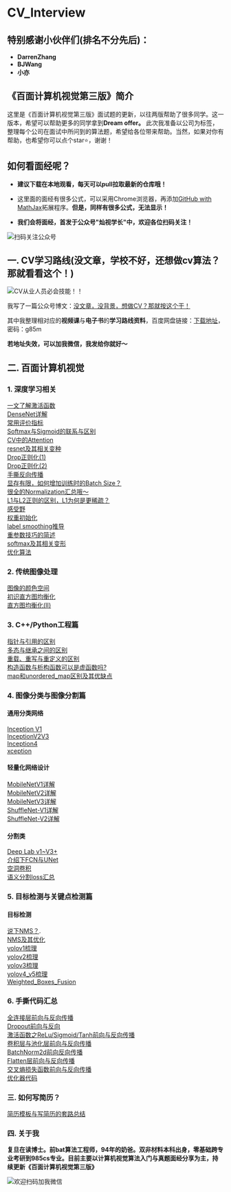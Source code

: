 # CV_Interview

## 特别感谢小伙伴们(排名不分先后)：
- **DarrenZhang**
- **BJWang**
- **小亦**

## 《百面计算机视觉第三版》简介


这里是《百面计算机视觉第三版》面试题的更新，以往两版帮助了很多同学。这一版本，希望可以帮助更多的同学拿到**Dream offer。** 此次我准备以公司为标签，整理每个公司在面试中所问到的算法题，希望给各位带来帮助。当然，如果对你有帮助，也希望你可以点个star⭐，谢谢！

## 如何看面经呢？
- **建议下载在本地观看，每天可以pull拉取最新的仓库哦！**

- 这里面的面经有很多公式，可以采用Chrome浏览器，再添加[GitHub with MathJax](https://chrome.google.com/webstore/detail/github-with-mathjax/ioemnmodlmafdkllaclgeombjnmnbima/related)拓展程序。**但是，同样有很多公式，无法显示！**


- **我们会将面经，首发于公众号"灿视学长"中，欢迎各位扫码关注！**


![扫码关注公众号](https://user-images.githubusercontent.com/47493620/118230064-9ff02200-b4bf-11eb-8cfb-501824bf4ecf.jpg)

## 一. CV学习路线(没文章，学校不好，还想做cv算法？那就看看这个！)

![CV从业人员必会技能！！](https://user-images.githubusercontent.com/47493620/119588215-e8360b00-be02-11eb-8802-f1a840487c85.png)

我写了一篇公众号博文：[没文章，没背景，想做CV？那就按这个干！](https://mp.weixin.qq.com/s?__biz=MzkzNDIxMzE1NQ==&mid=2247485889&idx=1&sn=cc9e77174891a876264d087ba250c818&chksm=c241ea8df536639bb777b325bce49ef181d4ab2ea3f781b30ea964ae120e74f986ddbddbff0d&token=1223742475&lang=zh_CN#rd)

其中我整理相对应的**视频课**与**电子书**的**学习路线资料**，百度网盘链接：[下载地址](https://pan.baidu.com/s/1kOfOAKEhHByD2f2BTNEYFQ)，密码：g85m

**若地址失效，可以加我微信，我发给你就好～**



## 二. 百面计算机视觉

### 1. 深度学习相关
[一文了解激活函数](./深度学习基础/激活函数.md)    
[DenseNet详解](./深度学习基础/DenseNet.md)    
[常用评价指标](./深度学习基础/常用指标.md)   
[Softmax与Sigmoid的联系与区别](./深度学习基础/sigmoid与softmax的区别与联系.md)   
[CV中的Attention](./深度学习基础/CV中的Attention.md)  
[resnet及其相关变种](./深度学习基础/resnet.md)  
[Drop正则化(1)](./深度学习基础/dropout_1.md)  
[Drop正则化(2)](./深度学习基础/dropout_2.md)  
[手撕反向传播](./深度学习基础/bp举例.md)  
[显存有限，如何增加训练时的Batch Size？](./深度学习基础/enlarge_bs.md)  
[很全的Normalization汇总哦～](./深度学习基础/normalization.md)  
[L1与L2正则的区别，L1为何是更稀疏？](./深度学习基础/L1与L2正则的比较.md)  
[感受野](./深度学习基础/描述一下感受野.md)  
[权重初始化](./深度学习基础/权重初始化的方法.md)   
[label smoothing推导](./深度学习基础/labelsmoothing.md)  
[重参数技巧的简述](./深度学习基础/reparameter.md)  
[softmax及其相关变形](./深度学习基础/softmax及其相关变形.md)  
[优化算法](./深度学习基础/优化算法.md)  






### 2. 传统图像处理
[图像的颜色空间](./传统cv/颜色空间.md)  
[初识直方图均衡化](./传统cv/初识直方图均衡化.md)  
[直方图均衡化(II)](./传统cv/直方图均衡化(II).md)  



### 3. C++/Python工程篇

[指针与引用的区别](./C++与Python等工程篇/Pointer&References.md)  
[多态与继承之间的区别](./C++与Python等工程篇/Inheritance&Polymorphism.md)   
[重载、重写与重定义的区别](./C++与Python等工程篇/03.overload&override&redefine.md)   
[构造函数与析构函数可以是虚函数吗?](./C++与Python等工程篇/04.Constructors&Destructors.md)  
[map和unordered_map区别及其优缺点](./C++与Python等工程篇/map.md)



### 4. 图像分类与图像分割篇
#### 通用分类网络

[Inception V1](./图像分割与图像分类/InceptionV1.md)   
[InceptionV2V3](./图像分割与图像分类/InceptionV2V3.md)  
[Inception4](./图像分割与图像分类/Inception4.md)  
[xception](./图像分割与图像分类/xception.md)  
 
 

#### 轻量化网络设计
[MobileNetV1详解](./图像分割与图像分类/MobileNet-V1.md)  
[MobileNetV2详解](./图像分割与图像分类/MobileNet-V2.md)  
[MobileNetV3详解](./图像分割与图像分类/MobileNet-V3.md)  
[ShuffleNet-V1详解](./图像分割与图像分类/ShuffleNet-V1.md)  
[ShuffleNet-V2详解](./图像分割与图像分类/ShuffleNet-V2.md)  

#### 分割类
[Deep Lab v1~V3+](./图像分割与图像分类/DeepLab.md)  
[介绍下FCN与UNet](./图像分割与图像分类/fcn_unet.md)  
[空洞卷积](./图像分割与图像分类/空洞卷积.md)  
[语义分割loss汇总](./图像分割与图像分类/语义分割loss汇总.md)  

### 5. 目标检测与关键点检测篇
#### 目标检测
[说下NMS？](./目标检测与关键点检测/nms.md).   
[NMS及其优化](./目标检测与关键点检测/NMS及其优化.md)  
[yolov1梳理](./目标检测与关键点检测/yolov1.md)  
[yolov2梳理](./目标检测与关键点检测/yolov2.md)   
[yolov3梳理](./目标检测与关键点检测/yolov3.md)   
[yolov4_v5梳理](./目标检测与关键点检测/yolov4_v5.md)   
[Weighted_Boxes_Fusion](./目标检测与关键点检测/Weighted_Boxes_Fusion.md)  


### 6. 手撕代码汇总

[全连接层前向与反向传播](https://mp.weixin.qq.com/s?__biz=MzkzNDIxMzE1NQ==&mid=2247488876&idx=1&sn=7566b562e7ec92c7b45686c6c1ece52c&chksm=c241f620f5367f36c85c85a91dc81c068d900961c0a65dc202373427b6b11b0459e828973eeb&token=2036211154&lang=zh_CN#rd)  
[Dropout前向与反向](https://mp.weixin.qq.com/s?__biz=MzkzNDIxMzE1NQ==&mid=2247488876&idx=1&sn=7566b562e7ec92c7b45686c6c1ece52c&chksm=c241f620f5367f36c85c85a91dc81c068d900961c0a65dc202373427b6b11b0459e828973eeb&token=2036211154&lang=zh_CN#rd)  
[激活函数之ReLu/Sigmoid/Tanh前向与反向传播](https://mp.weixin.qq.com/s?__biz=MzkzNDIxMzE1NQ==&mid=2247488876&idx=1&sn=7566b562e7ec92c7b45686c6c1ece52c&chksm=c241f620f5367f36c85c85a91dc81c068d900961c0a65dc202373427b6b11b0459e828973eeb&token=2036211154&lang=zh_CN#rd)  
[卷积层与池化层前向与反向传播](https://mp.weixin.qq.com/s?__biz=MzkzNDIxMzE1NQ==&mid=2247488876&idx=1&sn=7566b562e7ec92c7b45686c6c1ece52c&chksm=c241f620f5367f36c85c85a91dc81c068d900961c0a65dc202373427b6b11b0459e828973eeb&token=2036211154&lang=zh_CN#rd)  
[BatchNorm2d前向反向传播](https://mp.weixin.qq.com/s?__biz=MzkzNDIxMzE1NQ==&mid=2247488876&idx=1&sn=7566b562e7ec92c7b45686c6c1ece52c&chksm=c241f620f5367f36c85c85a91dc81c068d900961c0a65dc202373427b6b11b0459e828973eeb&token=2036211154&lang=zh_CN#rd)  
[Flatten层前向与反向传播](https://mp.weixin.qq.com/s?__biz=MzkzNDIxMzE1NQ==&mid=2247488876&idx=1&sn=7566b562e7ec92c7b45686c6c1ece52c&chksm=c241f620f5367f36c85c85a91dc81c068d900961c0a65dc202373427b6b11b0459e828973eeb&token=2036211154&lang=zh_CN#rd)  
[交叉熵损失函数前向与反向传播](https://mp.weixin.qq.com/s?__biz=MzkzNDIxMzE1NQ==&mid=2247488876&idx=1&sn=7566b562e7ec92c7b45686c6c1ece52c&chksm=c241f620f5367f36c85c85a91dc81c068d900961c0a65dc202373427b6b11b0459e828973eeb&token=2036211154&lang=zh_CN#rd)  
[优化器代码](https://mp.weixin.qq.com/s?__biz=MzkzNDIxMzE1NQ==&mid=2247488876&idx=1&sn=7566b562e7ec92c7b45686c6c1ece52c&chksm=c241f620f5367f36c85c85a91dc81c068d900961c0a65dc202373427b6b11b0459e828973eeb&token=2036211154&lang=zh_CN#rd)  

### 三. 如何写简历？

[简历模板与写简历的套路总结](https://mp.weixin.qq.com/s?__biz=MzkzNDIxMzE1NQ==&mid=2247485095&idx=1&sn=b3fa4c5e87d2c883e4234a512b03f925&chksm=c241e5ebf5366cfd0e1e878d6f81cc441c39da645f53f470547a6e1ca8fad20d3de16f3055bb&token=507085599&lang=zh_CN#rd)

### 四. 关于我

**复旦在读博士。前bat算法工程师，94年的奶爸。双非材料本科出身，零基础跨专业考研到985cs专业。目前主要以计算机视觉算法入门与真题面经分享为主，持续更新《百面计算机视觉第三版》**


![欢迎扫码加我微信](https://user-images.githubusercontent.com/47493620/118210526-14fe3000-b49d-11eb-8be1-ecc355fb11e2.jpeg)


